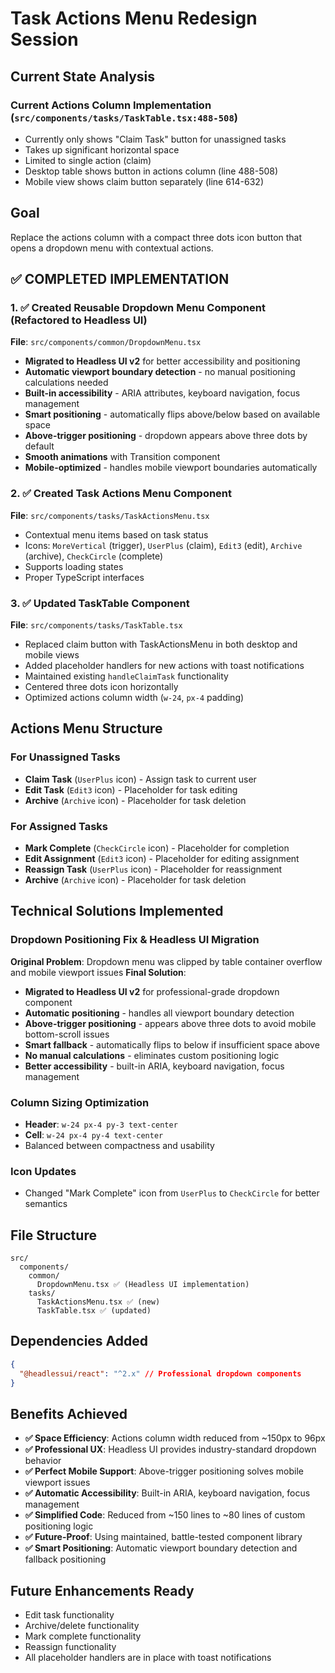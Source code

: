 # Task Actions Menu Redesign Session

## Current State Analysis

### Current Actions Column Implementation (`src/components/tasks/TaskTable.tsx:488-508`)
- Currently only shows "Claim Task" button for unassigned tasks
- Takes up significant horizontal space 
- Limited to single action (claim)
- Desktop table shows button in actions column (line 488-508)
- Mobile view shows claim button separately (line 614-632)

## Goal
Replace the actions column with a compact three dots icon button that opens a dropdown menu with contextual actions.

## ✅ COMPLETED IMPLEMENTATION

### 1. ✅ Created Reusable Dropdown Menu Component (Refactored to Headless UI)
**File**: `src/components/common/DropdownMenu.tsx`
- **Migrated to Headless UI v2** for better accessibility and positioning
- **Automatic viewport boundary detection** - no manual positioning calculations needed
- **Built-in accessibility** - ARIA attributes, keyboard navigation, focus management
- **Smart positioning** - automatically flips above/below based on available space
- **Above-trigger positioning** - dropdown appears above three dots by default
- **Smooth animations** with Transition component
- **Mobile-optimized** - handles mobile viewport boundaries automatically

### 2. ✅ Created Task Actions Menu Component
**File**: `src/components/tasks/TaskActionsMenu.tsx`
- Contextual menu items based on task status
- Icons: `MoreVertical` (trigger), `UserPlus` (claim), `Edit3` (edit), `Archive` (archive), `CheckCircle` (complete)
- Supports loading states
- Proper TypeScript interfaces

### 3. ✅ Updated TaskTable Component
**File**: `src/components/tasks/TaskTable.tsx`
- Replaced claim button with TaskActionsMenu in both desktop and mobile views
- Added placeholder handlers for new actions with toast notifications
- Maintained existing `handleClaimTask` functionality
- Centered three dots icon horizontally
- Optimized actions column width (`w-24`, `px-4` padding)

## Actions Menu Structure

### For Unassigned Tasks
- **Claim Task** (`UserPlus` icon) - Assign task to current user
- **Edit Task** (`Edit3` icon) - Placeholder for task editing
- **Archive** (`Archive` icon) - Placeholder for task deletion

### For Assigned Tasks
- **Mark Complete** (`CheckCircle` icon) - Placeholder for completion
- **Edit Assignment** (`Edit3` icon) - Placeholder for editing assignment
- **Reassign Task** (`UserPlus` icon) - Placeholder for reassignment  
- **Archive** (`Archive` icon) - Placeholder for task deletion

## Technical Solutions Implemented

### Dropdown Positioning Fix & Headless UI Migration
**Original Problem**: Dropdown menu was clipped by table container overflow and mobile viewport issues
**Final Solution**: 
- **Migrated to Headless UI v2** for professional-grade dropdown component
- **Automatic positioning** - handles all viewport boundary detection
- **Above-trigger positioning** - appears above three dots to avoid mobile bottom-scroll issues
- **Smart fallback** - automatically flips to below if insufficient space above
- **No manual calculations** - eliminates custom positioning logic
- **Better accessibility** - built-in ARIA, keyboard navigation, focus management

### Column Sizing Optimization
- **Header**: `w-24 px-4 py-3 text-center` 
- **Cell**: `w-24 px-4 py-4 text-center`
- Balanced between compactness and usability

### Icon Updates
- Changed "Mark Complete" icon from `UserPlus` to `CheckCircle` for better semantics

## File Structure
```
src/
  components/
    common/
      DropdownMenu.tsx ✅ (Headless UI implementation)
    tasks/
      TaskActionsMenu.tsx ✅ (new)
      TaskTable.tsx ✅ (updated)
```

## Dependencies Added
```json
{
  "@headlessui/react": "^2.x" // Professional dropdown components
}
```

## Benefits Achieved
- **✅ Space Efficiency**: Actions column width reduced from ~150px to 96px
- **✅ Professional UX**: Headless UI provides industry-standard dropdown behavior
- **✅ Perfect Mobile Support**: Above-trigger positioning solves mobile viewport issues
- **✅ Automatic Accessibility**: Built-in ARIA, keyboard navigation, focus management
- **✅ Simplified Code**: Reduced from ~150 lines to ~80 lines of custom positioning logic
- **✅ Future-Proof**: Using maintained, battle-tested component library
- **✅ Smart Positioning**: Automatic viewport boundary detection and fallback positioning

## Future Enhancements Ready
- Edit task functionality
- Archive/delete functionality  
- Mark complete functionality
- Reassign functionality
- All placeholder handlers are in place with toast notifications